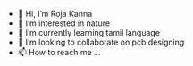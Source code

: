 - 👋 Hi, I’m Roja Kanna
- 👀 I’m interested in nature
- 🌱 I’m currently learning tamil language
- 💞️ I’m looking to collaborate on pcb designing
- 📫 How to reach me ...

<!---
rojakannan03/rojakannan03 is a ✨ special ✨ repository because its `README.md` (this file) appears on your GitHub profile.
You can click the Preview link to take a look at your changes.
--->
